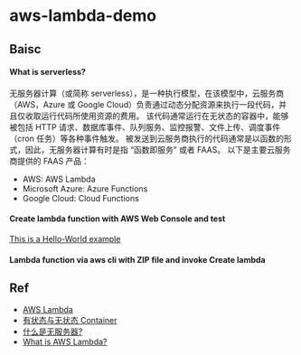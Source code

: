 # aws-lambda-demo

## Baisc
#### What is serverless?

无服务器计算（或简称 serverless），是一种执行模型，在该模型中，云服务商（AWS，Azure 或 Google Cloud）负责通过动态分配资源来执行一段代码，并且仅收取运行代码所使用资源的费用。
该代码通常运行在无状态的容器中，能够被包括 HTTP 请求、数据库事件、队列服务、监控报警、文件上传、调度事件（cron 任务）等各种事件触发。
被发送到云服务商执行的代码通常是以函数的形式，因此，无服务器计算有时是指 “函数即服务” 或者 FAAS。
以下是主要云服务商提供的 FAAS 产品：
- AWS: AWS Lambda
- Microsoft Azure: Azure Functions
- Google Cloud: Cloud Functions

#### Create lambda function with AWS Web Console and test

[This is a Hello-World example](https://aws.amazon.com/cn/getting-started/hands-on/run-serverless-code/)

#### Lambda function via aws cli with ZIP file and invoke Create lambda


















## Ref
- [AWS Lambda](https://aws.amazon.com/cn/lambda/)
- [有状态与无状态 Container](https://www.redhat.com/zh/topics/cloud-native-apps/stateful-vs-stateless)
- [什么是无服务器?](https://serverless-stack.com/chapters/zh/what-is-serverless.html)
- [What is AWS Lambda?](https://serverless-stack.com/chapters/what-is-aws-lambda.html)


